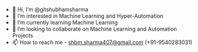 - 👋 Hi, I’m @gitshubhamsharma
- 👀 I’m interested in Machine Learning and Hyper-Automation
- 🌱 I’m currently learning Machine Learning 
- 💞️ I’m looking to collaborate on Machine Learning and Automation Projects
- 📫 How to reach me - shbm.sharma407@gmail.com (+91-9540283031)
